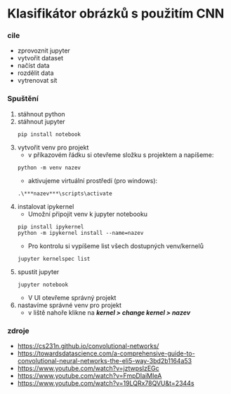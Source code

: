 # Klasifikátor obrázků s použitím CNN

### cile
* zprovoznit jupyter
* vytvořit dataset
* načíst data
* rozdělit data
* vytrenovat sít

### Spuštění
1. stáhnout python
2. stáhnout jupyter
   ```
   pip install notebook
   ```
3. vytvořit venv pro projekt
    * v příkazovém řádku si otevřeme složku s projektem a napíšeme:
    ```
    python -m venv nazev
    ```
    * aktivujeme virtuální prostředí (pro windows):
    ```
    .\***nazev***\scripts\activate
    ```
4. instalovat ipykernel
    * Umožní připojit venv k jupyter notebooku
    ```
    pip install ipykernel
    python -m ipykernel install --name=nazev
    ```
    * Pro kontrolu si vypíšeme list všech dostupných venv/kernelů
    ```
    jupyter kernelspec list
    ```
5. spustit jupyter
   ```
   jupyter notebook
   ```
   * V UI otevřeme správný projekt
6. nastavíme správné venv pro projekt
   * v liště nahoře klikne na ***kernel > change kernel > nazev***


### zdroje 
* https://cs231n.github.io/convolutional-networks/
* https://towardsdatascience.com/a-comprehensive-guide-to-convolutional-neural-networks-the-eli5-way-3bd2b1164a53
* https://www.youtube.com/watch?v=jztwpsIzEGc
* https://www.youtube.com/watch?v=FmpDIaiMIeA
* https://www.youtube.com/watch?v=19LQRx78QVU&t=2344s
